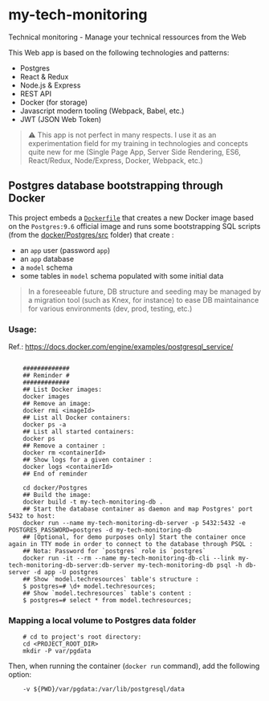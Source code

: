 # my-tech-monitoring

Technical monitoring - Manage your technical ressources from the Web 

This Web app is based on the following technologies and patterns:

* Postgres
* React & Redux
* Node.js & Express 
* REST API
* Docker (for storage)
* Javascript modern tooling (Webpack, Babel, etc.)
* JWT (JSON Web Token)

>:warning: This app is not perfect in many respects. I use it as an experimentation field for my training in technologies and concepts quite new for me (Single Page App, Server Side Rendering, ES6, React/Redux, Node/Express, Docker, Webpack, etc.)

## Postgres database bootstrapping through Docker

This project embeds a [`Dockerfile`](docker/Postgres/Dockerfile) that creates a new Docker image based on the `Postgres:9.6` official image and runs some bootstrapping SQL scripts (from the [docker/Postgres/src](docker/Postgres/src) folder) that create :

* an `app` user (password `app`)
* an `app` database
* a `model` schema
* some tables in `model` schema populated with some initial data

>In a foreseeable future, DB structure and seeding may be managed by a migration tool (such as Knex, for instance) to ease DB maintainance for various environments (dev, prod, testing, etc.)

### Usage:

Ref.: https://docs.docker.com/engine/examples/postgresql_service/

```shell

    #############
    ## Reminder #
    #############
    ## List Docker images:
    docker images
    ## Remove an image:
    docker rmi <imageId>
    ## List all Docker containers:
    docker ps -a
    ## List all started containers:
    docker ps
    ## Remove a container :
    docker rm <containerId>
    ## Show logs for a given container :
    docker logs <containerId>
    ## End of reminder

    cd docker/Postgres
    ## Build the image:
    docker build -t my-tech-monitoring-db .
    ## Start the database container as daemon and map Postgres' port 5432 to host:
    docker run --name my-tech-monitoring-db-server -p 5432:5432 -e POSTGRES_PASSWORD=postgres -d my-tech-monitoring-db
    ## [Optional, for demo purposes only] Start the container once again in TTY mode in order to connect to the database through PSQL :
    ## Nota: Password for `postgres` role is `postgres`
    docker run -it --rm --name my-tech-monitoring-db-cli --link my-tech-monitoring-db-server:db-server my-tech-monitoring-db psql -h db-server -d app -U postgres
    ## Show `model.techresources` table's structure :
    $ postgres=# \d+ model.techresources;
    ## Show `model.techresources` table's content : 
    $ postgres=# select * from model.techresources;
```

### Mapping a local volume to Postgres data folder

```shell
    # cd to project's root directory:
    cd <PROJECT_ROOT_DIR>
    mkdir -P var/pgdata
```

Then, when running the container (`docker run` command), add the following option:

```shell
    -v ${PWD}/var/pgdata:/var/lib/postgresql/data
```
